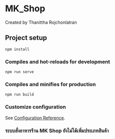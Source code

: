 # MK_Shop
Created by Thanittha Rojchonlatran

## Project setup
```
npm install
```

### Compiles and hot-reloads for development
```
npm run serve
```

### Compiles and minifies for production
```
npm run build
```

### Customize configuration
See [Configuration Reference](https://cli.vuejs.org/config/).
### ระบบสั่งอาหารร้าน MK Shop ยังไม่ได้เพิ่มประเภทสินค้า
